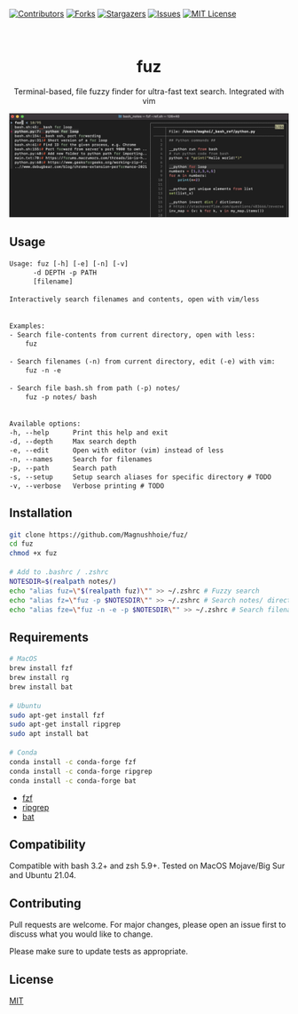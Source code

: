 <!-- PROJECT SHIELDS -->
[![Contributors][contributors-shield]][contributors-url]
[![Forks][forks-shield]][forks-url]
[![Stargazers][stars-shield]][stars-url]
[![Issues][issues-shield]][issues-url]
[![MIT License][license-shield]][license-url]

<!-- PROJECT LOGO -->
<br />
<p align="center">
  <a href="https://github.com/Magnushhoie/fuz">
  </a>

  <h1 align="center">fuz</h3>

  <p align="center">
    Terminal-based, file fuzzy finder for ultra-fast text search. Integrated with vim
  </p>
</p>

</p>
<p align="center">
<img src="img/image.jpg" alt="Logo" width="700">
</p>

## Usage

```
Usage: fuz [-h] [-e] [-n] [-v]
      -d DEPTH -p PATH
      [filename]

Interactively search filenames and contents, open with vim/less


Examples:
- Search file-contents from current directory, open with less:
    fuz

- Search filenames (-n) from current directory, edit (-e) with vim:
    fuz -n -e

- Search file bash.sh from path (-p) notes/
    fuz -p notes/ bash


Available options:
-h, --help      Print this help and exit
-d, --depth     Max search depth
-e, --edit      Open with editor (vim) instead of less
-n, --names     Search for filenames
-p, --path      Search path
-s, --setup     Setup search aliases for specific directory # TODO
-v, --verbose   Verbose printing # TODO
```

## Installation

```bash
git clone https://github.com/Magnushhoie/fuz/
cd fuz
chmod +x fuz

# Add to .bashrc / .zshrc
NOTESDIR=$(realpath notes/)
echo "alias fuz=\"$(realpath fuz)\"" >> ~/.zshrc # Fuzzy search
echo "alias fz=\"fuz -p $NOTESDIR\"" >> ~/.zshrc # Search notes/ directory
echo "alias fze=\"fuz -n -e -p $NOTESDIR\"" >> ~/.zshrc # Search filenames in notes/ open in vim
```

## Requirements
```bash
# MacOS
brew install fzf
brew install rg
brew install bat

# Ubuntu
sudo apt-get install fzf
sudo apt-get install ripgrep
sudo apt install bat

# Conda
conda install -c conda-forge fzf
conda install -c conda-forge ripgrep
conda install -c conda-forge bat
```

- [fzf](https://github.com/junegunn/fzf)
- [ripgrep](https://github.com/BurntSushi/ripgrep)
- [bat](https://github.com/sharkdp/bat)

## Compatibility
Compatible with bash 3.2+ and zsh 5.9+. Tested on MacOS Mojave/Big Sur and Ubuntu 21.04.

## Contributing
Pull requests are welcome. For major changes, please open an issue first to discuss what you would like to change.

Please make sure to update tests as appropriate.

## License
[MIT](https://choosealicense.com/licenses/mit/)

<!-- MARKDOWN LINKS & IMAGES -->
<!-- https://www.markdownguide.org/basic-syntax/#reference-style-links -->
[contributors-shield]: https://img.shields.io/github/contributors/Magnushhoie/fuz.svg?style=for-the-badge
[contributors-url]: https://github.com/Magnushhoie/fuz/graphs/contributors
[forks-shield]: https://img.shields.io/github/forks/Magnushhoie/fuz.svg?style=for-the-badge
[forks-url]: https://github.com/Magnushhoie/fuz/network/members
[stars-shield]: https://img.shields.io/github/stars/Magnushhoie/fuz.svg?style=for-the-badge
[stars-url]: https://github.com/Magnushhoie/fuz/stargazers
[issues-shield]: https://img.shields.io/github/issues/Magnushhoie/fuz.svg?style=for-the-badge
[issues-url]: https://github.com/Magnushhoie/fuz/issues
[license-shield]: https://img.shields.io/github/license/othneildrew/Best-README-Template.svg?style=for-the-badge
[license-url]: https://github.com/Magnushhoie/fuz/blob/master/LICENSE.txt
